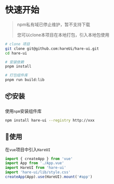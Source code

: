 # 快速开始

> npm私有域已停止维护，暂不支持下载
>
> 您可以clone本项目在本地打包，引入本地包使用

```bash
# clone 项目
git clone git@github.com:hareUi/hare-ui.git
cd hare-ui

# 安装依赖
pnpm install

# 打包组件库
pnpm run build:lib
```


## 📦安装

使用`npm`安装组件库
```bash
npm install hare-ui --registry http://xxx
```

## 🚀使用
在`vue`项目中引入`HareUI`
```ts
import { createApp } from 'vue'
import App from './App.vue'
import HareUI from 'hare-ui'
import 'hare-ui/lib/style.css'
createApp(App).use(HareUI).mount('#app')
```
